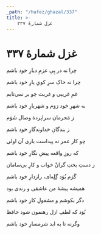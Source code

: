```yaml
---
_path: "/hafez/ghazal/337"
title: >-
    غزل شمارهٔ ۳۳۷
---
```

# غزل شمارهٔ ۳۳۷

<div class="b" id="bn1"><div class="m1"><p>چرا نه در پِیِ عزمِ دیارِ خود باشم</p></div>
<div class="m2"><p>چرا نه خاکِ سرِ کویِ یارِ خود باشم</p></div></div>
<div class="b" id="bn2"><div class="m1"><p>غمِ غریبی و غربت چو بر نمی‌تابم</p></div>
<div class="m2"><p>به شهرِ خود رَوَم و شهریارِ خود باشم</p></div></div>
<div class="b" id="bn3"><div class="m1"><p>ز مَحرمان سراپردهٔ وصال شَوَم</p></div>
<div class="m2"><p>ز بندگانِ خداوندگارِ خود باشم</p></div></div>
<div class="b" id="bn4"><div class="m1"><p>چو کار عمر نه پیداست باری آن اولی</p></div>
<div class="m2"><p>که روزِ واقعه پیشِ نگارِ خود باشم</p></div></div>
<div class="b" id="bn5"><div class="m1"><p>ز دستِ بختِ گرانْ خواب و کارِ بی‌سامان</p></div>
<div class="m2"><p>گَرَم بُوَد گِلِه‌ای، رازدارِ خود باشم</p></div></div>
<div class="b" id="bn6"><div class="m1"><p>همیشه پیشهٔ من عاشقی و رندی بود</p></div>
<div class="m2"><p>دگر بکوشم و مشغولِ کارِ خود باشم</p></div></div>
<div class="b" id="bn7"><div class="m1"><p>بُوَد که لطفِ ازل رهنمون شود حافظ</p></div>
<div class="m2"><p>وگرنه تا به ابد شرمسارِ خود باشم</p></div></div>
